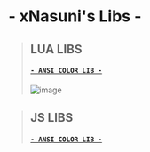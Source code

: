 # - xNasuni's Libs -
>## LUA LIBS
>#### [`- ANSI COLOR LIB -`](https://github.com/xNasuni/libs/blob/main/lua/ansicolors.lua)
>![image](https://user-images.githubusercontent.com/62818119/139148422-fe62aae0-2358-46ed-bff6-9b7b1e381159.png)


>## JS LIBS
>#### [`- ANSI COLOR LIB -`](https://github.com/xNasuni/libs/blob/main/js/ansicolors.js)
